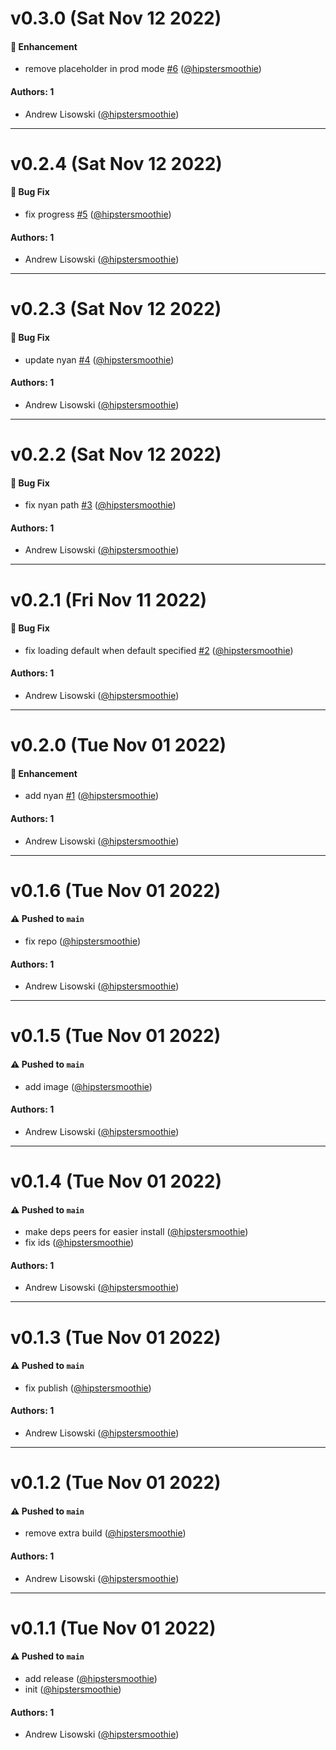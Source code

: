 # v0.3.0 (Sat Nov 12 2022)

#### 🚀 Enhancement

- remove placeholder in prod mode [#6](https://github.com/hipstersmoothie/html-progress-indicator-plugin/pull/6) ([@hipstersmoothie](https://github.com/hipstersmoothie))

#### Authors: 1

- Andrew Lisowski ([@hipstersmoothie](https://github.com/hipstersmoothie))

---

# v0.2.4 (Sat Nov 12 2022)

#### 🐛 Bug Fix

- fix progress [#5](https://github.com/hipstersmoothie/html-progress-indicator-plugin/pull/5) ([@hipstersmoothie](https://github.com/hipstersmoothie))

#### Authors: 1

- Andrew Lisowski ([@hipstersmoothie](https://github.com/hipstersmoothie))

---

# v0.2.3 (Sat Nov 12 2022)

#### 🐛 Bug Fix

- update nyan [#4](https://github.com/hipstersmoothie/html-progress-indicator-plugin/pull/4) ([@hipstersmoothie](https://github.com/hipstersmoothie))

#### Authors: 1

- Andrew Lisowski ([@hipstersmoothie](https://github.com/hipstersmoothie))

---

# v0.2.2 (Sat Nov 12 2022)

#### 🐛 Bug Fix

- fix nyan path [#3](https://github.com/hipstersmoothie/html-progress-indicator-plugin/pull/3) ([@hipstersmoothie](https://github.com/hipstersmoothie))

#### Authors: 1

- Andrew Lisowski ([@hipstersmoothie](https://github.com/hipstersmoothie))

---

# v0.2.1 (Fri Nov 11 2022)

#### 🐛 Bug Fix

- fix loading default when default specified [#2](https://github.com/hipstersmoothie/html-progress-indicator-plugin/pull/2) ([@hipstersmoothie](https://github.com/hipstersmoothie))

#### Authors: 1

- Andrew Lisowski ([@hipstersmoothie](https://github.com/hipstersmoothie))

---

# v0.2.0 (Tue Nov 01 2022)

#### 🚀 Enhancement

- add nyan [#1](https://github.com/hipstersmoothie/html-progress-indicator-plugin/pull/1) ([@hipstersmoothie](https://github.com/hipstersmoothie))

#### Authors: 1

- Andrew Lisowski ([@hipstersmoothie](https://github.com/hipstersmoothie))

---

# v0.1.6 (Tue Nov 01 2022)

#### ⚠️ Pushed to `main`

- fix repo ([@hipstersmoothie](https://github.com/hipstersmoothie))

#### Authors: 1

- Andrew Lisowski ([@hipstersmoothie](https://github.com/hipstersmoothie))

---

# v0.1.5 (Tue Nov 01 2022)

#### ⚠️ Pushed to `main`

- add image ([@hipstersmoothie](https://github.com/hipstersmoothie))

#### Authors: 1

- Andrew Lisowski ([@hipstersmoothie](https://github.com/hipstersmoothie))

---

# v0.1.4 (Tue Nov 01 2022)

#### ⚠️ Pushed to `main`

- make deps peers for easier install ([@hipstersmoothie](https://github.com/hipstersmoothie))
- fix ids ([@hipstersmoothie](https://github.com/hipstersmoothie))

#### Authors: 1

- Andrew Lisowski ([@hipstersmoothie](https://github.com/hipstersmoothie))

---

# v0.1.3 (Tue Nov 01 2022)

#### ⚠️ Pushed to `main`

- fix publish ([@hipstersmoothie](https://github.com/hipstersmoothie))

#### Authors: 1

- Andrew Lisowski ([@hipstersmoothie](https://github.com/hipstersmoothie))

---

# v0.1.2 (Tue Nov 01 2022)

#### ⚠️ Pushed to `main`

- remove extra build ([@hipstersmoothie](https://github.com/hipstersmoothie))

#### Authors: 1

- Andrew Lisowski ([@hipstersmoothie](https://github.com/hipstersmoothie))

---

# v0.1.1 (Tue Nov 01 2022)

#### ⚠️ Pushed to `main`

- add release ([@hipstersmoothie](https://github.com/hipstersmoothie))
- init ([@hipstersmoothie](https://github.com/hipstersmoothie))

#### Authors: 1

- Andrew Lisowski ([@hipstersmoothie](https://github.com/hipstersmoothie))
